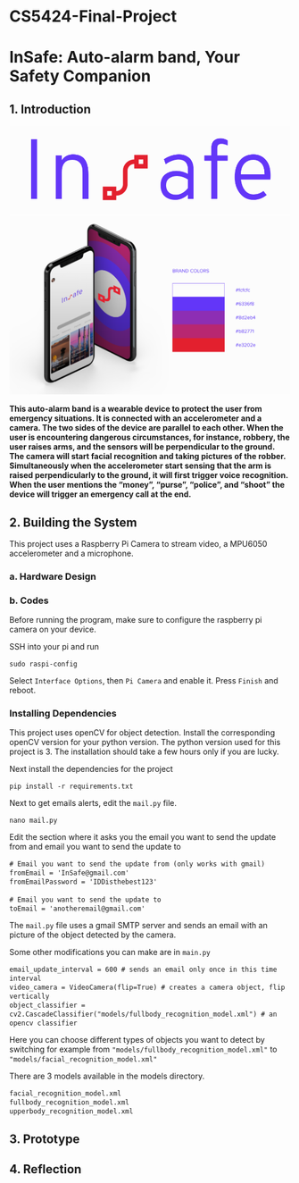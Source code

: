 # CS5424-Final-Project
# InSafe: Auto-alarm band, Your Safety Companion
## 1. Introduction

![logo1](https://github.com/williamzhang012998/CS5424-Final-Project/blob/main/logo1.png)
![logo2](https://github.com/williamzhang012998/CS5424-Final-Project/blob/main/logo2.png)

**This auto-alarm band is a wearable device to protect the user from emergency situations. It is connected with an accelerometer and a camera. The two sides of the device are parallel to each other. When the user is encountering dangerous circumstances, for instance, robbery, the user raises arms, and the sensors will be perpendicular to the ground. The camera will start facial recognition and taking pictures of the robber. Simultaneously when the accelerometer start sensing that the arm is raised perpendicularly to the ground, it will first trigger voice recognition. When the user mentions the “money”, “purse”, “police”, and “shoot” the device will trigger an emergency call at the end.**

## 2. Building the System

This project uses a Raspberry Pi Camera to stream video, a MPU6050 accelerometer and a microphone. 

### a. Hardware Design

### b. Codes

Before running the program, make sure to configure the raspberry pi camera on your device.

SSH into your pi and run

```
sudo raspi-config
```

Select `Interface Options`, then `Pi Camera` and enable it. Press `Finish` and reboot.

### Installing Dependencies

This project uses openCV for object detection. Install the corresponding openCV version for your python version. The python version used for this project is 3. The installation should take a few hours only if you are lucky.

Next install the dependencies for the project

```
pip install -r requirements.txt
```

Next to get emails alerts, edit the `mail.py` file.

```
nano mail.py
```

Edit the section where it asks you the email you want to send the update from and email you want to send the update to

```
# Email you want to send the update from (only works with gmail)
fromEmail = 'InSafe@gmail.com'
fromEmailPassword = 'IDDisthebest123'

# Email you want to send the update to
toEmail = 'anotheremail@gmail.com'
```

The `mail.py` file uses a gmail SMTP server and sends an email with an picture of the object detected by the camera. 

Some other modifications you can make are in `main.py`


```
email_update_interval = 600 # sends an email only once in this time interval
video_camera = VideoCamera(flip=True) # creates a camera object, flip vertically
object_classifier = cv2.CascadeClassifier("models/fullbody_recognition_model.xml") # an opencv classifier
```

Here you can choose different types of objects you want to detect by switching for example from `"models/fullbody_recognition_model.xml"` to `"models/facial_recognition_model.xml"`

There are 3 models available in the models directory.

```
facial_recognition_model.xml
fullbody_recognition_model.xml
upperbody_recognition_model.xml
```


## 3. Prototype


## 4. Reflection
